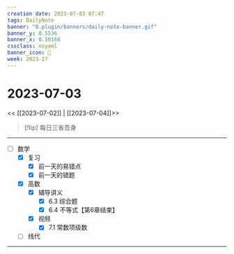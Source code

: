 ```yaml
---
creation date: 2023-07-03 07:47
tags: DailyNote
banner: "0.plugin/banners/daily-note-banner.gif"
banner_y: 0.5536
banner_x: 0.50168
cssclass: noyaml
banner_icon: 💌
week: 2023-27
---
```


# 2023-07-03

<< [[2023-07-02]] | [[2023-07-04]]>>


> [!tip] 每日三省吾身
> 

---

- [ ] 数学
	- [x] 复习
		- [x] 前一天的易错点
		- [x] 前一天的错题
	- [x] 高数
		- [x] 辅导讲义
			- [x] 6.3 综合题
			- [x] 6.4 不等式【第6章结束】
		- [x] 视频
			- [x] 7.1 常数项级数
	- [ ] 线代

---

